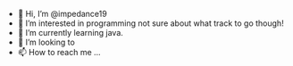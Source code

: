 - 👋 Hi, I’m @impedance19
- 👀 I’m interested in programming not sure about what track to go though!
- 🌱 I’m currently learning java.
- 💞️ I’m looking to 
- 📫 How to reach me ...

<!---
impedance19/impedance19 is a ✨ special ✨ repository because its `README.md` (this file) appears on your GitHub profile.
You can click the Preview link to take a look at your changes.
--->
